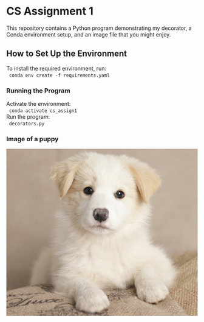 # CS Assignment 1  #
This repository contains a Python program demonstrating my decorator, a Conda environment setup, and an image file that you might enjoy.  

## How to Set Up the Environment  ##
To install the required environment, run:  
<code> conda env create -f requirements.yaml </code>  

### Running the Program  ###
Activate the environment:  
<code> conda activate cs_assign1 </code>  
Run the program:  
<code> decorators.py </code>  

### Image of a puppy  ###
![Cute Puppy](image.png) 
